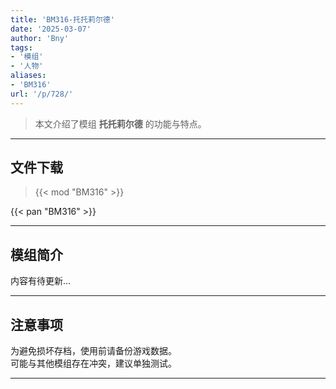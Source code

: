 ```yaml
---
title: 'BM316-托托莉尔德'
date: '2025-03-07'
author: 'Bny'
tags:
- '模组'
- '人物'
aliases:
- 'BM316'
url: '/p/728/'
---
```


> 本文介绍了模组 **托托莉尔德** 的功能与特点。

---

## 文件下载  

> {{< mod "BM316" >}}  

{{< pan "BM316" >}}  

---

## 模组简介

>  
内容有待更新...  

---

## 注意事项

>  
为避免损坏存档，使用前请备份游戏数据。  
可能与其他模组存在冲突，建议单独测试。  

---

